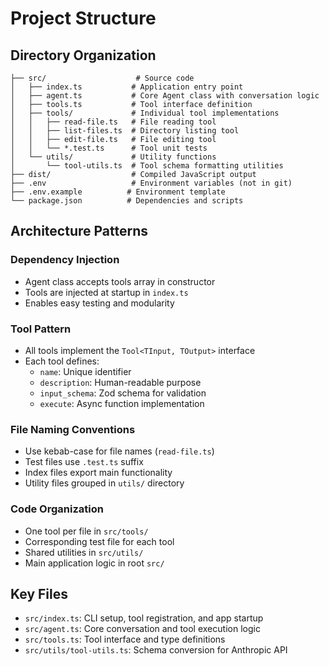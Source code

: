 # Project Structure

## Directory Organization

```
├── src/                    # Source code
│   ├── index.ts           # Application entry point
│   ├── agent.ts           # Core Agent class with conversation logic
│   ├── tools.ts           # Tool interface definition
│   ├── tools/             # Individual tool implementations
│   │   ├── read-file.ts   # File reading tool
│   │   ├── list-files.ts  # Directory listing tool
│   │   ├── edit-file.ts   # File editing tool
│   │   └── *.test.ts      # Tool unit tests
│   └── utils/             # Utility functions
│       └── tool-utils.ts  # Tool schema formatting utilities
├── dist/                  # Compiled JavaScript output
├── .env                   # Environment variables (not in git)
├── .env.example          # Environment template
└── package.json          # Dependencies and scripts
```

## Architecture Patterns

### Dependency Injection
- Agent class accepts tools array in constructor
- Tools are injected at startup in `index.ts`
- Enables easy testing and modularity

### Tool Pattern
- All tools implement the `Tool<TInput, TOutput>` interface
- Each tool defines:
  - `name`: Unique identifier
  - `description`: Human-readable purpose
  - `input_schema`: Zod schema for validation
  - `execute`: Async function implementation

### File Naming Conventions
- Use kebab-case for file names (`read-file.ts`)
- Test files use `.test.ts` suffix
- Index files export main functionality
- Utility files grouped in `utils/` directory

### Code Organization
- One tool per file in `src/tools/`
- Corresponding test file for each tool
- Shared utilities in `src/utils/`
- Main application logic in root `src/`

## Key Files

- `src/index.ts`: CLI setup, tool registration, and app startup
- `src/agent.ts`: Core conversation and tool execution logic
- `src/tools.ts`: Tool interface and type definitions
- `src/utils/tool-utils.ts`: Schema conversion for Anthropic API